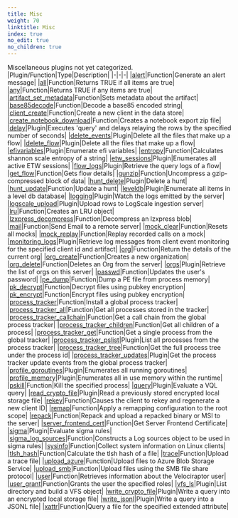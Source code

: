 ```yaml
---
title: Misc
weight: 70
linktitle: Misc
index: true
no_edit: true
no_children: true
---
```


Miscellaneous plugins not yet categorized.
|Plugin/Function|<span class='vql_type'>Type</span>|Description|
|-|-|-|
|[alert](alert)|<span class='vql_type'>Function</span>|Generate an alert message|
|[all](all)|<span class='vql_type'>Function</span>|Returns TRUE if all items are true|
|[any](any)|<span class='vql_type'>Function</span>|Returns TRUE if any items are true|
|[artifact_set_metadata](artifact_set_metadata)|<span class='vql_type'>Function</span>|Sets metadata about the artifact|
|[base85decode](base85decode)|<span class='vql_type'>Function</span>|Decode a base85 encoded string|
|[client_create](client_create)|<span class='vql_type'>Function</span>|Create a new client in the data store|
|[create_notebook_download](create_notebook_download)|<span class='vql_type'>Function</span>|Creates a notebook export zip file|
|[delay](delay)|<span class='vql_type'>Plugin</span>|Executes 'query' and delays relaying the rows by the specified number of seconds|
|[delete_events](delete_events)|<span class='vql_type'>Plugin</span>|Delete all the files that make up a flow|
|[delete_flow](delete_flow)|<span class='vql_type'>Plugin</span>|Delete all the files that make up a flow|
|[efivariables](efivariables)|<span class='vql_type'>Plugin</span>|Enumerate efi variables|
|[entropy](entropy)|<span class='vql_type'>Function</span>|Calculates shannon scale entropy of a string|
|[etw_sessions](etw_sessions)|<span class='vql_type'>Plugin</span>|Enumerates all active ETW sessions|
|[flow_logs](flow_logs)|<span class='vql_type'>Plugin</span>|Retrieve the query logs of a flow|
|[get_flow](get_flow)|<span class='vql_type'>Function</span>|Gets flow details|
|[gunzip](gunzip)|<span class='vql_type'>Function</span>|Uncompress a gzip-compressed block of data|
|[hunt_delete](hunt_delete)|<span class='vql_type'>Plugin</span>|Delete a hunt|
|[hunt_update](hunt_update)|<span class='vql_type'>Function</span>|Update a hunt|
|[leveldb](leveldb)|<span class='vql_type'>Plugin</span>|Enumerate all items in a level db database|
|[logging](logging)|<span class='vql_type'>Plugin</span>|Watch the logs emitted by the server|
|[logscale_upload](logscale_upload)|<span class='vql_type'>Plugin</span>|Upload rows to LogScale ingestion server|
|[lru](lru)|<span class='vql_type'>Function</span>|Creates an LRU object|
|[lzxpress_decompress](lzxpress_decompress)|<span class='vql_type'>Function</span>|Decompress an lzxpress blob|
|[mail](mail)|<span class='vql_type'>Function</span>|Send Email to a remote server|
|[mock_clear](mock_clear)|<span class='vql_type'>Function</span>|Resets all mocks|
|[mock_replay](mock_replay)|<span class='vql_type'>Function</span>|Replay recorded calls on a mock|
|[monitoring_logs](monitoring_logs)|<span class='vql_type'>Plugin</span>|Retrieve log messages from client event monitoring for the specified client id and artifact|
|[org](org)|<span class='vql_type'>Function</span>|Return the details of the current org|
|[org_create](org_create)|<span class='vql_type'>Function</span>|Creates a new organization|
|[org_delete](org_delete)|<span class='vql_type'>Function</span>|Deletes an Org from the server|
|[orgs](orgs)|<span class='vql_type'>Plugin</span>|Retrieve the list of orgs on this server|
|[passwd](passwd)|<span class='vql_type'>Function</span>|Updates the user's password|
|[pe_dump](pe_dump)|<span class='vql_type'>Function</span>|Dump a PE file from process memory|
|[pk_decrypt](pk_decrypt)|<span class='vql_type'>Function</span>|Decrypt files using pubkey encryption|
|[pk_encrypt](pk_encrypt)|<span class='vql_type'>Function</span>|Encrypt files using pubkey encryption|
|[process_tracker](process_tracker)|<span class='vql_type'>Function</span>|Install a global process tracker|
|[process_tracker_all](process_tracker_all)|<span class='vql_type'>Function</span>|Get all processes stored in the tracker|
|[process_tracker_callchain](process_tracker_callchain)|<span class='vql_type'>Function</span>|Get a call chain from the global process tracker|
|[process_tracker_children](process_tracker_children)|<span class='vql_type'>Function</span>|Get all children of a process|
|[process_tracker_get](process_tracker_get)|<span class='vql_type'>Function</span>|Get a single process from the global tracker|
|[process_tracker_pslist](process_tracker_pslist)|<span class='vql_type'>Plugin</span>|List all processes from the process tracker|
|[process_tracker_tree](process_tracker_tree)|<span class='vql_type'>Function</span>|Get the full process tree under the process id|
|[process_tracker_updates](process_tracker_updates)|<span class='vql_type'>Plugin</span>|Get the process tracker update events from the global process tracker|
|[profile_goroutines](profile_goroutines)|<span class='vql_type'>Plugin</span>|Enumerates all running goroutines|
|[profile_memory](profile_memory)|<span class='vql_type'>Plugin</span>|Enumerates all in use memory within the runtime|
|[pskill](pskill)|<span class='vql_type'>Function</span>|Kill the specified process|
|[query](query)|<span class='vql_type'>Plugin</span>|Evaluate a VQL query|
|[read_crypto_file](read_crypto_file)|<span class='vql_type'>Plugin</span>|Read a previously stored encrypted local storage file|
|[rekey](rekey)|<span class='vql_type'>Function</span>|Causes the client to rekey and regenerate a new client ID|
|[remap](remap)|<span class='vql_type'>Function</span>|Apply a remapping configuration to the root scope|
|[repack](repack)|<span class='vql_type'>Function</span>|Repack and upload a repacked binary or MSI to the server|
|[server_frontend_cert](server_frontend_cert)|<span class='vql_type'>Function</span>|Get Server Frontend Certificate|
|[sigma](sigma)|<span class='vql_type'>Plugin</span>|Evaluate sigma rules|
|[sigma_log_sources](sigma_log_sources)|<span class='vql_type'>Function</span>|Constructs a Log sources object to be used in sigma rules|
|[sysinfo](sysinfo)|<span class='vql_type'>Function</span>|Collect system information on Linux clients|
|[tlsh_hash](tlsh_hash)|<span class='vql_type'>Function</span>|Calculate the tlsh hash of a file|
|[trace](trace)|<span class='vql_type'>Function</span>|Upload a trace file|
|[upload_azure](upload_azure)|<span class='vql_type'>Function</span>|Upload files to Azure Blob Storage Service|
|[upload_smb](upload_smb)|<span class='vql_type'>Function</span>|Upload files using the SMB file share protocol|
|[user](user)|<span class='vql_type'>Function</span>|Retrieves information about the Velociraptor user|
|[user_grant](user_grant)|<span class='vql_type'>Function</span>|Grants the user the specified roles|
|[vfs_ls](vfs_ls)|<span class='vql_type'>Plugin</span>|List directory and build a VFS object|
|[write_crypto_file](write_crypto_file)|<span class='vql_type'>Plugin</span>|Write a query into an encrypted local storage file|
|[write_jsonl](write_jsonl)|<span class='vql_type'>Plugin</span>|Write a query into a JSONL file|
|[xattr](xattr)|<span class='vql_type'>Function</span>|Query a file for the specified extended attribute|
